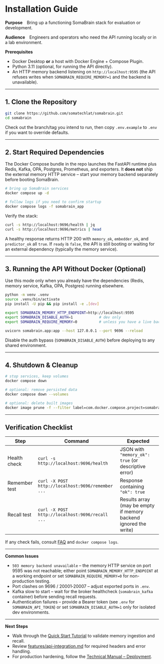 # Installation Guide

**Purpose** Bring up a functioning SomaBrain stack for evaluation or development.

**Audience** Engineers and operators who need the API running locally or in a lab environment.

**Prerequisites**
- Docker Desktop **or** a host with Docker Engine + Compose Plugin.
- Python 3.11 (optional, for running the API directly).
- An HTTP memory backend listening on `http://localhost:9595` (the API refuses writes when `SOMABRAIN_REQUIRE_MEMORY=1` and the backend is unavailable).

---

## 1. Clone the Repository

```bash
git clone https://github.com/somatechlat/somabrain.git
cd somabrain
```

Check out the branch/tag you intend to run, then copy `.env.example` to `.env` if you want to override defaults.

---

## 2. Start Required Dependencies

The Docker Compose bundle in the repo launches the FastAPI runtime plus Redis, Kafka, OPA, Postgres, Prometheus, and exporters. It **does not** ship the external memory HTTP service – start your memory backend separately before booting SomaBrain.

```bash
# bring up SomaBrain services
docker compose up -d

# follow logs if you need to confirm startup
docker compose logs -f somabrain_app
```

Verify the stack:

```bash
curl -s http://localhost:9696/health | jq
curl -s http://localhost:9696/metrics | head
```

A healthy response returns HTTP 200 with `memory_ok`, `embedder_ok`, and `predictor_ok` all `true`. If `ready` is `false`, the API is still booting or waiting for an external dependency (typically the memory service).

---

## 3. Running the API Without Docker (Optional)

Use this mode only when you already have the dependencies (Redis, memory service, Kafka, OPA, Postgres) running elsewhere.

```bash
python -m venv .venv
source .venv/bin/activate
pip install -U pip && pip install -e .[dev]

export SOMABRAIN_MEMORY_HTTP_ENDPOINT=http://localhost:9595
export SOMABRAIN_DISABLE_AUTH=1            # dev only
export SOMABRAIN_REQUIRE_MEMORY=0          # unless you have a live backend

uvicorn somabrain.app:app --host 127.0.0.1 --port 9696 --reload
```

Disable the auth bypass (`SOMABRAIN_DISABLE_AUTH`) before deploying to any shared environment.

---

## 4. Shutdown & Cleanup

```bash
# stop services, keep volumes
docker compose down

# optional: remove persisted data
docker compose down --volumes

# optional: delete built images
docker image prune -f --filter label=com.docker.compose.project=somabrain
```

---

## Verification Checklist

| Step | Command | Expected |
|------|---------|----------|
| Health check | `curl -s http://localhost:9696/health` | JSON with `"memory_ok": true` (or descriptive error) |
| Remember test | `curl -X POST http://localhost:9696/remember ...` | Response containing `"ok": true` |
| Recall test | `curl -X POST http://localhost:9696/recall ...` | Results array (may be empty if memory backend ignored the write) |

If any check fails, consult [FAQ](faq.md) and `docker compose logs`.

---

**Common Issues**

- `503 memory backend unavailable` – the memory HTTP service on port 9595 was not reachable; either point `SOMABRAIN_MEMORY_HTTP_ENDPOINT` at a working endpoint or set `SOMABRAIN_REQUIRE_MEMORY=0` for non-production testing.
- Port clashes on 9696 / 20001‑20007 – adjust exported ports in `.env`.
- Kafka slow to start – wait for the broker healthcheck (`somabrain_kafka` container) before sending recall requests.
- Authentication failures – provide a Bearer token (see `.env` for `SOMABRAIN_API_TOKEN`) or set `SOMABRAIN_DISABLE_AUTH=1` only for isolated dev environments.

---

**Next Steps**

- Walk through the [Quick Start Tutorial](quick-start-tutorial.md) to validate memory ingestion and recall.
- Review [features/api-integration.md](features/api-integration.md) for required headers and error handling.
- For production hardening, follow the [Technical Manual – Deployment](../technical-manual/deployment.md).
